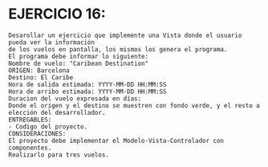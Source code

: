 # EJERCICIO 16:
    Desarollar un ejercicio que implemente una Vista donde el usuario pueda ver la información
    de los vuelos en pantalla, los mismos los genera el programa. 
    El programa debe informar lo siguiente:
    Nombre de vuelo: "Caribean Destination"
    ORIGEN: Barcelona
    Destino: El Caribe
    Hora de salida estimada: YYYY-MM-DD HH:MM:SS
    Hora de arribo estimada: YYYY-MM-DD HH:MM:SS
    Duracion del vuelo expresada en días:
    Donde el origen y el destino se muestren con fondo verde, y el resto a elección del desarrollador. 
    ENTREGABLES:
    - Codigo del proyecto. 
    CONSIDERACIONES:
    El proyecto debe implementar el Modelo-Vista-Controlador con componentes.
    Realizarlo para tres vuelos.